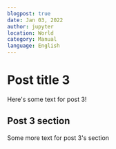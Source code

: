 ```yaml
---
blogpost: true
date: Jan 03, 2022
author: jupyter
location: World
category: Manual
language: English
---
```


# Post title 3

Here's some text for post 3!

## Post 3 section

Some more text for post 3's section
